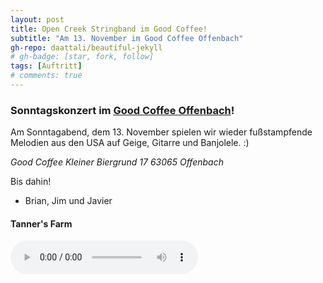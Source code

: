 ```yaml
---
layout: post
title: Open Creek Stringband im Good Coffee!
subtitle: "Am 13. November im Good Coffee Offenbach"
gh-repo: daattali/beautiful-jekyll
# gh-badge: [star, fork, follow]
tags: [Auftritt]
# comments: true
---
```


### Sonntagskonzert im [Good Coffee Offenbach](https://thegoodcoffee.de/offenbach)!

Am Sonntagabend, dem 13. November spielen wir wieder fußstampfende Melodien aus den USA auf Geige, Gitarre und Banjolele. :)

*Good Coffee*
*Kleiner Biergrund 17*
*63065 Offenbach*

Bis dahin!

- Brian, Jim und Javier
  
#### Tanner's Farm
 <audio controls>
     <source src="/assets/mp3/tannersfarm.mp3" type="audio/mpeg">
</audio>